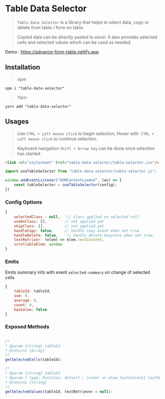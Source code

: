 # Table Data Selector
> `Table Data Selector` is a library that helps to select data, copy or delete from table / form on table.

> Copied data can be directly pasted to excel.
It also provides selected cells and selected values which can be used as needed.

Demo : https://advance-form-table.netlify.app

## Installation

> npm
   ```npm
   npm i "table-data-selector"
   ```
> Yarn
   ```yarn
   yarn add "table-data-selector"
   ```

## Usages
>Use `CTRL + Left mouse click` to begin selection, Hover with` CTRL + Left mouse click` to continue selection.

> Keyboard navigation `Shift + Arrow key` can be done once selection has started.

```html
<link rel="stylesheet" href="table-data-selector/table-selector.css"/>
```

```js
import useTableSelector from "table-data-selector/table-selector.js";

window.addEventListener("DOMContentLoaded", (ev) => {
    const tableSelector = useTableSelector(config);
})

```

### Config Options
```js
{
    selectedClass : null,   // class applied on selected cell
    useOnClass: [],        // not applied yet
    skipClass: [],         // not applied yet
    handleCopy: false,     // handle copy event when set true
    handleDelete: false,    // handle delete keypress when set true,
    textRetriver: (elem) => elem.textContent,
    scrollableElem: window
}

```

### Emits
Emits summary info with event `selected-summary` on change of selected cells
```js
{
    tableId: tableId,
    sum: 0,
    average: 0,
    count: 0,
    hasValue: false
}
````

### Exposed Methods
```js

/*
* @param {string} tableId
* @returns {Array}
*/
getSelectedCells(tableId);

/*
* @param {string} tableId
* @param { type: Function, default : (elem) => elem.textContent} textRetriever
* @returns {string}
*/
getSelectedValues(tableId, textRetriever = null);

```
